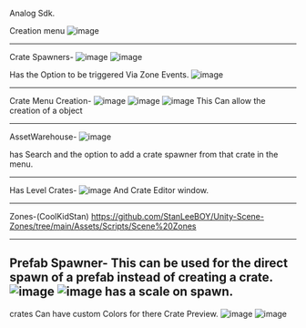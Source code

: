 Analog Sdk.

Creation menu
![image](https://github.com/user-attachments/assets/f15b5451-a9da-466b-9a26-5bc46c6fdc6a)

________________________________________________________________________________________
Crate Spawners-
![image](https://github.com/user-attachments/assets/c369ef11-d7e4-444e-8be8-67e2614dc1c6)
![image](https://github.com/user-attachments/assets/5e3aea9e-7162-49f1-b3ee-5e00fe22e756)

Has the Option to be triggered Via Zone Events.
![image](https://github.com/user-attachments/assets/5a7e0a59-2a95-46f9-a957-7e842783a595)

-----------------------------------------------------------------------------------------
Crate Menu Creation-
![image](https://github.com/user-attachments/assets/405f3b12-ee6a-44df-9153-eaa3774c075c)
![image](https://github.com/user-attachments/assets/1f0ae0b6-c06f-4630-bf0d-767c327e152f)
![image](https://github.com/user-attachments/assets/38eb72f3-e11f-4282-bf1b-0389f8e3659b)
This Can allow the creation of a object 

-----------------------------------------------------------------------------------------
AssetWarehouse-
![image](https://github.com/user-attachments/assets/aed93066-aed7-4968-a7fb-32187bec587f)

has Search and the option to add a crate spawner from that crate in the menu.

------------------------------------------------------------------------------------------
Has Level Crates-
![image](https://github.com/user-attachments/assets/d5b93ea1-bd7e-495c-8f83-05f87ac4f383)
And Crate Editor window.

------------------------------------------------------------------------------------------
Zones-(CoolKidStan)
https://github.com/StanLeeBOY/Unity-Scene-Zones/tree/main/Assets/Scripts/Scene%20Zones

------------------------------------------------------------------------------------------
Prefab Spawner-
This can be used for the direct spawn of a prefab instead of creating a crate.
![image](https://github.com/user-attachments/assets/b120e232-78c3-4ec3-84ba-60e26c21c277)
![image](https://github.com/user-attachments/assets/11f70f9d-fc2b-4a77-a697-70d56e33aa65)
has a scale on spawn.
------------------------------------------------------------------------------------------

crates Can have custom Colors for there Crate Preview.
![image](https://github.com/user-attachments/assets/f7c01133-676d-4cb0-9960-d9de5262eec1)
![image](https://github.com/user-attachments/assets/cbc0e90a-486d-4a46-89ef-1a8128be7a74)


